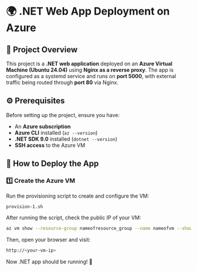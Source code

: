 # 🌍 .NET Web App Deployment on Azure

## 🚀 Project Overview
This project is a **.NET web application** deployed on an **Azure Virtual Machine (Ubuntu 24.04)** using **Nginx as a reverse proxy**. The app is configured as a systemd service and runs on **port 5000**, with external traffic being routed through **port 80** via Nginx.

## ⚙️ **Prerequisites**
Before setting up the project, ensure you have:
- An **Azure subscription**
- **Azure CLI** installed (`az --version`)
- **.NET SDK 9.0** installed (`dotnet --version`)
- **SSH access** to the Azure VM

## 🚀 **How to Deploy the App**
### **1️⃣ Create the Azure VM**
Run the provisioning script to create and configure the VM:
```bash
provision-1.sh
```
After running the script, check the public IP of your VM:
```bash
az vm show --resource-group nameofresource_group --name nameofvm --show-details --query publicIps -o tsv
```
Then, open your browser and visit:
```bash
http://<your-vm-ip>
```
Now .NET app should be running! 🎉